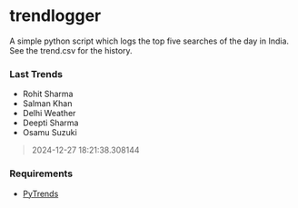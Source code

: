 # trendlogger
A simple python script which logs the top five searches of the day in India.<br>See the trend.csv for the history.<br>

<!-- Last Trends -->
### Last Trends
* Rohit Sharma
* Salman Khan
* Delhi Weather
* Deepti Sharma
* Osamu Suzuki
> 2024-12-27 18:21:38.308144

<!-- Requirements -->
### Requirements
* [PyTrends](https://github.com/dreyco676/pytrends)
